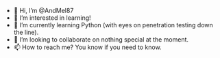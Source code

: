 - 👋 Hi, I’m @AndMel87
- 👀 I’m interested in learning!
- 🌱 I’m currently learning Python (with eyes on penetration testing down the line).
- 💞️ I’m looking to collaborate on nothing special at the moment.
- 📫 How to reach me? You know if you need to know.

<!---
AndMel87/AndMel87 is a ✨ special ✨ repository because its `README.md` (this file) appears on your GitHub profile.
You can click the Preview link to take a look at your changes.
--->

